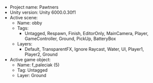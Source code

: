 <!-- UNITY CODE ASSIST INSTRUCTIONS START -->
- Project name: Pawtners
- Unity version: Unity 6000.0.30f1
- Active scene:
  - Name: obby
  - Tags:
    - Untagged, Respawn, Finish, EditorOnly, MainCamera, Player, GameController, Ground, PickUp, BatteryBox
  - Layers:
    - Default, TransparentFX, Ignore Raycast, Water, UI, Player1, Player2, Ground
- Active game object:
  - Name: f_paleciak (5)
  - Tag: Untagged
  - Layer: Ground
<!-- UNITY CODE ASSIST INSTRUCTIONS END -->
